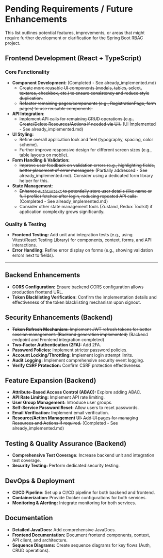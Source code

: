# Pending Requirements / Future Enhancements

This list outlines potential features, improvements, or areas that might require further development or clarification for the Spring Boot RBAC project.

## Frontend Development (React + TypeScript)

### Core Functionality
- **Component Development:** (Completed - See already_implemented.md)
    - ~~Create more reusable UI components (modals, tables, select, textarea, checkbox, etc.) to ensure consistency and reduce style duplication.~~
    - ~~Refactor remaining pages/components (e.g., RegistrationPage, form pages) to use reusable components.~~
- **API Integration:**
    - ~~Implement API calls for remaining CRUD operations (e.g., Create/Delete Resources/Actions if needed via UI).~~ (UI Implemented - See already_implemented.md)
- **UI Styling:**
    - Refine overall application look and feel (typography, spacing, color scheme).
    - Further improve responsive design for different screen sizes (e.g., table layouts on mobile).
- **Form Handling & Validation:**
    - ~~Improve user feedback on validation errors (e.g., highlighting fields, better placement of error messages).~~ (Partially addressed - See already_implemented.md). Consider using a dedicated form library helper for this.
- **State Management:**
    - ~~Enhance `AuthContext` to potentially store user details (like name or full profile) fetched after login, reducing repeated API calls.~~ (Completed - See already_implemented.md)
    - Consider other state management tools (Zustand, Redux Toolkit) if application complexity grows significantly.

### Quality & Testing
- **Frontend Testing:** Add unit and integration tests (e.g., using Vitest/React Testing Library) for components, context, forms, and API interactions.
- **Error Handling:** Refine error display on forms (e.g., showing validation errors next to fields).

---

## Backend Enhancements
- **CORS Configuration:** Ensure backend CORS configuration allows production frontend URL.
- **Token Blacklisting Verification:** Confirm the implementation details and effectiveness of the token blacklisting mechanism upon signout.

## Security Enhancements (Backend)
- ~~**Token Refresh Mechanism:** Implement JWT refresh tokens for better session management. (Backend generation implemented)~~ (Backend endpoint and Frontend integration completed)
- **Two-Factor Authentication (2FA):** Add 2FA.
- **Password Policies:** Implement stricter password policies.
- **Account Locking/Throttling:** Implement login attempt limits.
- **Audit Logging:** Implement comprehensive security event logging.
- **Verify CSRF Protection:** Confirm CSRF protection effectiveness.

## Feature Expansion (Backend)
- **Attribute-Based Access Control (ABAC):** Explore adding ABAC.
- **API Rate Limiting:** Implement API rate limiting.
- **User Group Management:** Introduce user groups.
- **Self-Service Password Reset:** Allow users to reset passwords.
- **Email Verification:** Implement email verification.
- **Resource/Action Management UI:** ~~Add UI pages for managing Resources and Actions if required.~~ (Completed - See already_implemented.md)

## Testing & Quality Assurance (Backend)
- **Comprehensive Test Coverage:** Increase backend unit and integration test coverage.
- **Security Testing:** Perform dedicated security testing.

## DevOps & Deployment
- **CI/CD Pipeline:** Set up a CI/CD pipeline for both backend and frontend.
- **Containerization:** Provide Docker configurations for both services.
- **Monitoring & Alerting:** Integrate monitoring for both services.

## Documentation
- **Detailed JavaDocs:** Add comprehensive JavaDocs.
- **Frontend Documentation:** Document frontend components, context, API client, and architecture.
- **Sequence Diagrams:** Create sequence diagrams for key flows (Auth, CRUD operations).